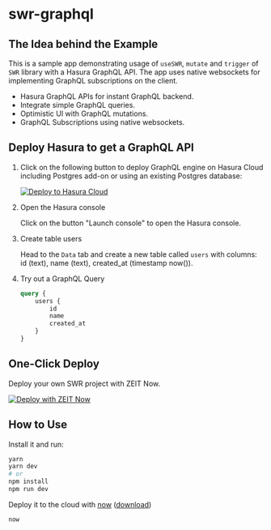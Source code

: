 # swr-graphql

## The Idea behind the Example

This is a sample app demonstrating usage of `useSWR`, `mutate` and `trigger` of `SWR` library with a Hasura GraphQL API. The app uses native websockets for implementing GraphQL subscriptions on the client.

- Hasura GraphQL APIs for instant GraphQL backend.
- Integrate simple GraphQL queries.
- Optimistic UI with GraphQL mutations.
- GraphQL Subscriptions using native websockets.

## Deploy Hasura to get a GraphQL API

1. Click on the following button to deploy GraphQL engine on Hasura Cloud including Postgres add-on or using an existing Postgres database:

    [![Deploy to Hasura Cloud](https://graphql-engine-cdn.hasura.io/img/deploy_to_hasura.png)](https://cloud.hasura.io/)

2. Open the Hasura console

   Click on the button "Launch console" to open the Hasura console.

3. Create table users

    Head to the `Data` tab and create a new table called `users` with columns: 
    id (text), name (text), created_at (timestamp now()).

4. Try out a GraphQL Query

    ```graphql
    query {
        users {
            id
            name
            created_at
        }
    }
    ```

## One-Click Deploy

Deploy your own SWR project with ZEIT Now.

[![Deploy with ZEIT Now](https://zeit.co/button)](https://zeit.co/new/project?template=https://github.com/praveenweb/swr-graphql/tree/master)

## How to Use

Install it and run:

```bash
yarn
yarn dev
# or
npm install
npm run dev
```

Deploy it to the cloud with [now](https://zeit.co/home) ([download](https://zeit.co/download))

```
now
```